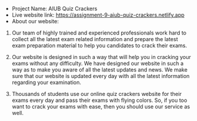 * Project Name: AIUB Quiz Crackers
* Live website link: https://assignment-9-aiub-quiz-crackers.netlify.app
* About our website: 
1. Our team of highly trained and experienced professionals work hard to collect all the latest exam related information and prepare the latest exam preparation material to help you candidates to crack their exams. 

2. Our website is designed in such a way that will help you in cracking your exams without any difficulty. We have designed our website in such a way as to make you aware of all the latest updates and news. We make sure that our website is updated every day with all the latest information regarding your examination.

3. Thousands of students use our online quiz crackers website for their exams every day and pass their exams with flying colors. So, if you too want to crack your exams with ease, then you should use our service as well.
